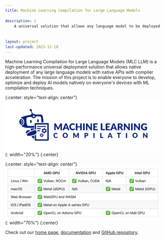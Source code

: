```yaml
---
title: Machine Learning Compilation for Large Language Models

description: |
    A universal solution that allows any language model to be deployed natively on a diverse set of hardware backends and native applications.


layout: project
last-updated: 2023-12-18
---
```


Machine Learning Compilation for Large Language Models (MLC LLM) is a high-performance universal deployment solution that allows native deployment of any large language models with native APIs with compiler acceleration. The mission of this project is to enable everyone to develop, optimize and deploy AI models natively on everyone's devices with ML compilation techniques.

{:center: style="text-align: center"}
![image](/img/mlc-llm/mlc-logo.svg){: width="20%"}
{:center}

{:center: style="text-align: center"}
![image](/img/mlc-llm/mlc-llm.jpg){: width="70%"}
{:center}

Check out our [home page](https://llm.mlc.ai), [documentation](https://llm.mlc.ai/docs/) and [GitHub repository](https://github.com/mlc-ai/mlc-llm).
